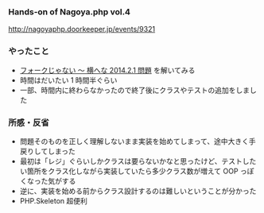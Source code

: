 ### Hands-on of Nagoya.php vol.4

http://nagoyaphp.doorkeeper.jp/events/9321

### やったこと

* [フォークじゃない 〜 横へな 2014.2.1 問題](http://nabetani.sakura.ne.jp/hena/ord18notfork/) を解いてみる
* 時間はだいたい 1 時間半ぐらい
* 一部、時間内に終わらなかったので終了後にクラスやテストの追加をしました

### 所感・反省

* 問題そのものを正しく理解しないまま実装を始めてしまって、途中大きく手戻りしてしまった
* 最初は「レジ」ぐらいしかクラスは要らないかなと思ったけど、テストしたい箇所をクラス化しながら実装していたら多少クラス数が増えて OOP っぽくなった気がする
* 逆に、実装を始める前からクラス設計するのは難しいということが分かった
* PHP.Skeleton 超便利
